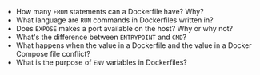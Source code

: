 * How many `FROM` statements can a Dockerfile have? Why?
* What language are `RUN` commands in Dockerfiles written in?
* Does `EXPOSE` makes a port available on the host? Why or why not?
* What's the difference between `ENTRYPOINT` and `CMD`?
* What happens when the value in a Dockerfile and the value in a Docker Compose file conflict?
* What is the purpose of `ENV` variables in Dockerfiles?
